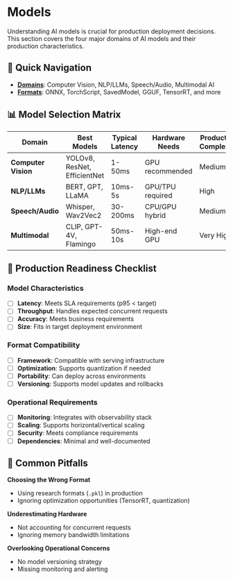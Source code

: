 # Models

Understanding AI models is crucial for production deployment decisions. This section covers the four major domains of AI models and their production characteristics.

## 🎯 Quick Navigation

- **[Domains](models-domains.md)**: Computer Vision, NLP/LLMs, Speech/Audio, Multimodal AI
- **[Formats](models-formats.md)**: ONNX, TorchScript, SavedModel, GGUF, TensorRT, and more

## 📊 Model Selection Matrix

| Domain              | Best Models                  | Typical Latency | Hardware Needs   | Production Complexity |
| ------------------- | ---------------------------- | --------------- | ---------------- | --------------------- |
| **Computer Vision** | YOLOv8, ResNet, EfficientNet | 1-50ms          | GPU recommended  | Medium                |
| **NLP/LLMs**        | BERT, GPT, LLaMA             | 10ms-5s         | GPU/TPU required | High                  |
| **Speech/Audio**    | Whisper, Wav2Vec2            | 30-200ms        | CPU/GPU hybrid   | Medium                |
| **Multimodal**      | CLIP, GPT-4V, Flamingo       | 50ms-10s        | High-end GPU     | Very High             |

## 🚀 Production Readiness Checklist

### Model Characteristics
- [ ] **Latency**: Meets SLA requirements (p95 < target)
- [ ] **Throughput**: Handles expected concurrent requests  
- [ ] **Accuracy**: Meets business requirements
- [ ] **Size**: Fits in target deployment environment

### Format Compatibility
- [ ] **Framework**: Compatible with serving infrastructure
- [ ] **Optimization**: Supports quantization if needed
- [ ] **Portability**: Can deploy across environments
- [ ] **Versioning**: Supports model updates and rollbacks

### Operational Requirements
- [ ] **Monitoring**: Integrates with observability stack
- [ ] **Scaling**: Supports horizontal/vertical scaling
- [ ] **Security**: Meets compliance requirements
- [ ] **Dependencies**: Minimal and well-documented

## 🎪 Common Pitfalls

**Choosing the Wrong Format**
- Using research formats (`.pkl`) in production
- Ignoring optimization opportunities (TensorRT, quantization)

**Underestimating Hardware**
- Not accounting for concurrent requests
- Ignoring memory bandwidth limitations

**Overlooking Operational Concerns**
- No model versioning strategy
- Missing monitoring and alerting
